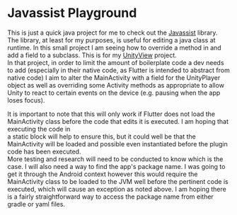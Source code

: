 # Javassist Playground

This is just a quick java project for me to check out the [Javassist](http://www.javassist.org/) library.  
The library, at least for my purposes, is useful for editing a java class at runtime. In this small project 
I am seeing how to override a method in and add a field to a subclass. This is for my [UnityView](https://github.com/GuySartorelli/unity_view) project.  
In that project, in order to limit the amount of boilerplate code a dev needs to add (especially in their native code, as Flutter is intended to abstract from native code) 
I aim to alter the MainActivity with a field for the UnityPlayer object as well as overriding some Activity methods as appropriate to allow Unity to react to certain 
events on the device (e.g. pausing when the app loses focus).  
  
It is important to note that this will only work if Flutter does not load the MainActivity class before the code that edits it is executed. I am hoping that executing the code in  
a static block will help to ensure this, but it could well be that the MainActivity will be loaded and possible even instantiated before the plugin code has been executed.  
More testing and research will need to be conducted to know which is the case. I will also need a way to find the app's package name. I was going to get it through the Android context 
however this would require the MainActivity class to be loaded to the JVM well before the pertinent code is executed, which will cause an exception as noted above. I am hoping there 
is a fairly straightforward way to access the package name from either gradle or yaml files.